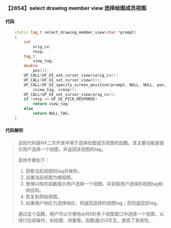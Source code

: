 ### 【2654】select drawing member view 选择绘图成员视图

#### 代码

```cpp
    static tag_t select_drawing_member_view(char *prompt)  
    {  
        int  
            orig_cv,  
            resp;  
        tag_t  
            view_tag;  
        double  
            pos[3];  
        UF_CALL(UF_UI_ask_cursor_view(&orig_cv));  
        UF_CALL(UF_UI_set_cursor_view(0));  
        UF_CALL(UF_UI_specify_screen_position(prompt, NULL, NULL, pos,  
            &view_tag, &resp));  
        UF_CALL(UF_UI_set_cursor_view(orig_cv));  
        if (resp == UF_UI_PICK_RESPONSE)  
            return view_tag;  
        else  
            return NULL_TAG;  
    }

```

#### 代码解析

> 这段代码是NX二次开发中用于选择绘图成员视图的函数。其主要功能是提示用户选择一个视图，并返回该视图的tag。
>
> 具体步骤如下：
>
> 1. 获取当前视图的tag并保存。
> 2. 设置当前视图为根视图。
> 3. 使用UI库的函数提示用户选择一个视图，并获取用户选择的视图tag和响应码。
> 4. 恢复到原始视图。
> 5. 如果用户响应为选择响应，则返回选择的视图tag；否则返回空tag。
>
> 通过这个函数，用户可以方便地从NX的多个视图窗口中选择一个视图，以进行后续操作，如绘图、测量等。函数通过UI交互，提高了易用性。
>
